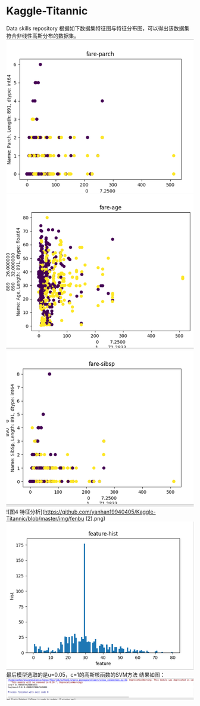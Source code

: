 # Kaggle-Titannic
Data skills repository
根据如下数据集特征图与特征分布图，可以得出该数据集符合非线性高斯分布的数据集。
![图1 特征分析](https://github.com/yanhan19940405/Kaggle-Titannic/blob/master/img/feature-1.png)
![图2 特征分析](https://github.com/yanhan19940405/Kaggle-Titannic/blob/master/img/feature.png)
![图3 特征分析](https://github.com/yanhan19940405/Kaggle-Titannic/blob/master/img/feature2.png)
![图4 特征分析](https://github.com/yanhan19940405/Kaggle-Titannic/blob/master/img/fenbu (2).png)
![图5 特征分析](https://github.com/yanhan19940405/Kaggle-Titannic/blob/master/img/fenbu.png)
最后模型选取的是u=0.05，c=1的高斯核函数的SVM方法
结果如图：
![图6 结果](https://github.com/yanhan19940405/Kaggle-Titannic/blob/master/img/result.png)
